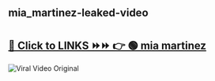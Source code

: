 
 ## mia_martinez-leaked-video 

# <h2><a href="https://clipsfans.com/mia_martinez&ref=git">🔗 Click to LINKS ⏩⏩ 👉 🟢 mia martinez </a></h2>

<a href="https://clipsfans.com/mia_martinez&ref=git" rel="nofollow" data-target="animated-image.originalLink"><img src="https://i.ibb.co.com/xMMVF88/686577567.gif" alt="Viral Video Original" style="max-width: 100%; display: inline-block;" data-target="animated-image.originalImage"></a>
